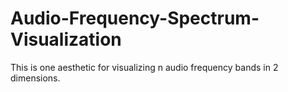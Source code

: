 # Audio-Frequency-Spectrum-Visualization
This is one aesthetic for visualizing n audio frequency bands in 2 dimensions.
